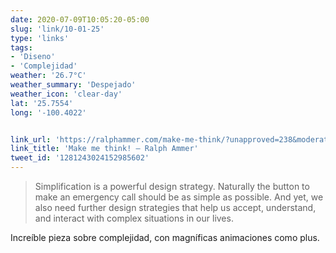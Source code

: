 ```yaml
---
date: 2020-07-09T10:05:20-05:00
slug: 'link/10-01-25'
type: 'links'
tags:
- 'Diseno'
- 'Complejidad'
weather: '26.7°C'
weather_summary: 'Despejado'
weather_icon: 'clear-day'
lat: '25.7554'
long: '-100.4022'


link_url: 'https://ralphammer.com/make-me-think/?unapproved=238&moderation-hash=b0c4c71d633259e937ddecd2dee685bf#comment-238'
link_title: 'Make me think! – Ralph Ammer'
tweet_id: '1281243024152985602'
---
```

> Simplification is a powerful design strategy. Naturally the button to make an emergency call should be as simple as possible. And yet, we also need further design strategies that help us accept, understand, and interact with complex situations in our lives.

Increíble pieza sobre complejidad, con magníficas animaciones como plus.   
